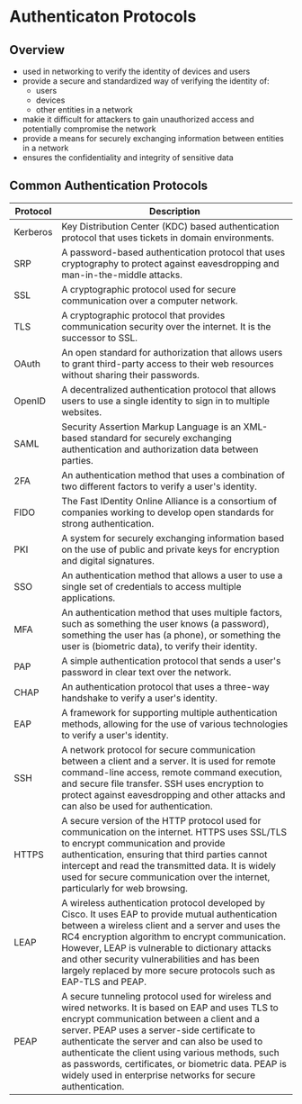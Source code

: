 # Authenticaton Protocols

## Overview
- used in networking to verify the identity of devices and users
- provide a secure and standardized way of verifying the identity of:
    - users
    - devices
    - other entities in a network
- makie it difficult for attackers to gain unauthorized access and potentially compromise the network
- provide a means for securely exchanging information between entities in a network 
- ensures the confidentiality and integrity of sensitive data

## Common Authentication Protocols
| Protocol  | Description |
|-----------|-------------|
| Kerberos  | Key Distribution Center (KDC) based authentication protocol that uses tickets in domain environments. |
| SRP       | A password-based authentication protocol that uses cryptography to protect against eavesdropping and man-in-the-middle attacks. |
| SSL       | A cryptographic protocol used for secure communication over a computer network. |
| TLS       | A cryptographic protocol that provides communication security over the internet. It is the successor to SSL. |
| OAuth     | An open standard for authorization that allows users to grant third-party access to their web resources without sharing their passwords. |
| OpenID    | A decentralized authentication protocol that allows users to use a single identity to sign in to multiple websites. |
| SAML      | Security Assertion Markup Language is an XML-based standard for securely exchanging authentication and authorization data between parties. |
| 2FA       | An authentication method that uses a combination of two different factors to verify a user's identity. |
| FIDO      | The Fast IDentity Online Alliance is a consortium of companies working to develop open standards for strong authentication. |
| PKI       | A system for securely exchanging information based on the use of public and private keys for encryption and digital signatures. |
| SSO       | An authentication method that allows a user to use a single set of credentials to access multiple applications. |
| MFA       | An authentication method that uses multiple factors, such as something the user knows (a password), something the user has (a phone), or something the user is (biometric data), to verify their identity. |
| PAP       | A simple authentication protocol that sends a user's password in clear text over the network. |
| CHAP      | An authentication protocol that uses a three-way handshake to verify a user's identity. |
| EAP       | A framework for supporting multiple authentication methods, allowing for the use of various technologies to verify a user's identity. |
| SSH       | A network protocol for secure communication between a client and a server. It is used for remote command-line access, remote command execution, and secure file transfer. SSH uses encryption to protect against eavesdropping and other attacks and can also be used for authentication. |
| HTTPS     | A secure version of the HTTP protocol used for communication on the internet. HTTPS uses SSL/TLS to encrypt communication and provide authentication, ensuring that third parties cannot intercept and read the transmitted data. It is widely used for secure communication over the internet, particularly for web browsing. |
| LEAP      | A wireless authentication protocol developed by Cisco. It uses EAP to provide mutual authentication between a wireless client and a server and uses the RC4 encryption algorithm to encrypt communication. However, LEAP is vulnerable to dictionary attacks and other security vulnerabilities and has been largely replaced by more secure protocols such as EAP-TLS and PEAP. |
| PEAP      | A secure tunneling protocol used for wireless and wired networks. It is based on EAP and uses TLS to encrypt communication between a client and a server. PEAP uses a server-side certificate to authenticate the server and can also be used to authenticate the client using various methods, such as passwords, certificates, or biometric data. PEAP is widely used in enterprise networks for secure authentication. |


